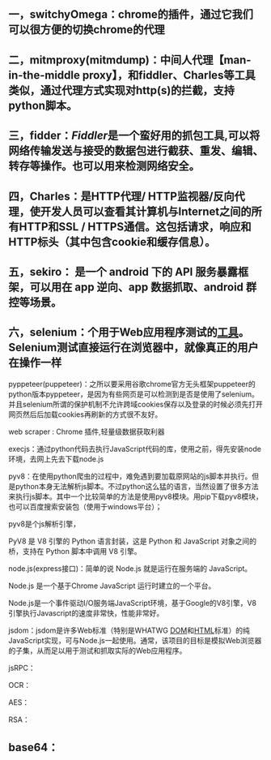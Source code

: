 ## 一，switchyOmega：chrome的插件，通过它我们可以很方便的切换chrome的代理

## 二，mitmproxy(mitmdump)：中间人代理【man-in-the-middle proxy】，和fiddler、Charles等工具类似，通过代理方式实现对http(s)的拦截，支持python脚本。

## 三，fidder：*Fiddler*是一个蛮好用的抓包工具,可以将网络传输发送与接受的数据包进行截获、重发、编辑、转存等操作。也可以用来检测网络安全。

## 四，Charles：是HTTP代理/ HTTP监视器/反向代理，使开发人员可以查看其计算机与Internet之间的所有HTTP和SSL / HTTPS通信。这包括请求，响应和HTTP标头（其中包含cookie和缓存信息）。

## 五，sekiro： 是一个 android 下的 API 服务暴露框架，可以用在 app 逆向、app 数据抓取、android 群控等场景。

## 六，selenium：个用于Web应用程序测试的[工具](https://baike.baidu.com/item/工具/81891)。Selenium测试直接运行在浏览器中，就像真正的用户在操作一样

pyppeteer(puppeteer)：之所以要采用谷歌chrome官方无头框架puppeteer的python版本pyppeteer，是因为有些网页是可以检测到是否是使用了selenium。并且selenium所谓的保护机制不允许跨域cookies保存以及登录的时候必须先打开网页然后后加载cookies再刷新的方式很不友好。

web scraper :  Chrome 插件,轻量级数据获取利器

execjs：通过python代码去执行JavaScript代码的库，使用之前，得先安装node环境，去网上先去下载node.js

pyv8：在使用python爬虫的过程中，难免遇到要加载原网站的js脚本并执行。但是python本身无法解析js脚本。不过python这么猛的语言，当然设置了很多方法来执行js脚本。其中一个比较简单的方法是使用pyv8模块。用pip下载pyv8模块，也可以百度搜索安装包（使用于windows平台）；

pyv8是个js解析引擎，

PyV8 是 V8 引擎的 Python 语言封装，这是 Python 和 JavaScript 对象之间的桥，支持在 Python 脚本中调用 V8 引擎。

node.js(express接口)：简单的说 Node.js 就是运行在服务端的 JavaScript。

Node.js 是一个基于Chrome JavaScript 运行时建立的一个平台。

Node.js是一个事件驱动I/O服务端JavaScript环境，基于Google的V8引擎，V8引擎执行Javascript的速度非常快，性能非常好。

jsdom：jsdom是许多Web标准（特别是WHATWG [DOM](https://dom.spec.whatwg.org/)和[HTML](https://html.spec.whatwg.org/multipage/)标准）的纯JavaScript实现，可与Node.js一起使用。通常，该项目的目标是模拟Web浏览器的子集，从而足以用于测试和抓取实际的Web应用程序。

jsRPC：

OCR：

AES：

RSA：

## base64：
